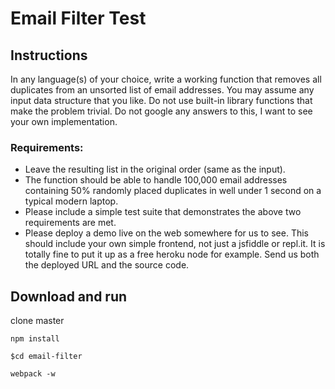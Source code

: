 # Email Filter Test

## Instructions
In any language(s) of your choice, write a working function that removes all duplicates from an unsorted list of email addresses. You may assume any input data structure that you like. Do not use built-in library functions that make the problem trivial. Do not google any answers to this, I want to see your own implementation. 
### Requirements:
- Leave the resulting list in the original order (same as the input).
- The function should be able to handle 100,000 email addresses containing 50% randomly placed duplicates in well under 1 second on a typical modern laptop.
- Please include a simple test suite that demonstrates the above two requirements are met.
- Please deploy a demo live on the web somewhere for us to see. This should include your own simple frontend, not just a jsfiddle or repl.it. It is totally fine to put it up as a free heroku node for example. Send us both the deployed URL and the source code.

## Download and run

clone master

```npm install```

```$cd email-filter```

```webpack -w```